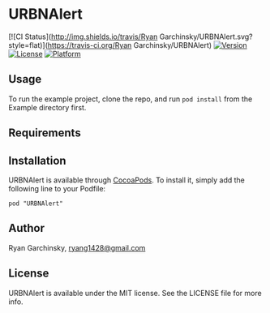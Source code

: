 # URBNAlert

[![CI Status](http://img.shields.io/travis/Ryan Garchinsky/URBNAlert.svg?style=flat)](https://travis-ci.org/Ryan Garchinsky/URBNAlert)
[![Version](https://img.shields.io/cocoapods/v/URBNAlert.svg?style=flat)](http://cocoadocs.org/docsets/URBNAlert)
[![License](https://img.shields.io/cocoapods/l/URBNAlert.svg?style=flat)](http://cocoadocs.org/docsets/URBNAlert)
[![Platform](https://img.shields.io/cocoapods/p/URBNAlert.svg?style=flat)](http://cocoadocs.org/docsets/URBNAlert)

## Usage

To run the example project, clone the repo, and run `pod install` from the Example directory first.

## Requirements

## Installation

URBNAlert is available through [CocoaPods](http://cocoapods.org). To install
it, simply add the following line to your Podfile:

    pod "URBNAlert"

## Author

Ryan Garchinsky, ryang1428@gmail.com

## License

URBNAlert is available under the MIT license. See the LICENSE file for more info.

